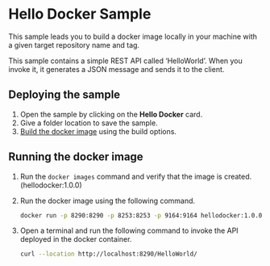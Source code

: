 # Hello Docker Sample

This sample leads you to build a docker image locally in your machine with a given target repository name and tag.

This sample contains a simple REST API called ‘HelloWorld’. When you invoke it, it generates a JSON message and sends it to the client.

## Deploying the sample

1.  Open the sample by clicking on the **Hello Docker** card.
2.  Give a folder location to save the sample.
3.  [Build the docker image]({{base_path}}/develop/deploy-artifacts#build-docker-image) using the build options.

## Running the docker image

1.  Run the `docker images` command and verify that the image is created. (hellodocker:1.0.0)
2.  Run the docker image using the following command.

    ```bash
    docker run -p 8290:8290 -p 8253:8253 -p 9164:9164 hellodocker:1.0.0
    ```
3.  Open a terminal and run the following command to invoke the API deployed in the docker container.

    ```bash
    curl --location http://localhost:8290/HelloWorld/
    ```
    